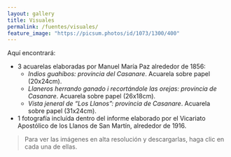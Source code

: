 ```yaml
---
layout: gallery
title: Visuales
permalink: /fuentes/visuales/
feature_image: "https://picsum.photos/id/1073/1300/400"
---
```


Aquí encontrará: 

- 3 acuarelas elaboradas por Manuel María Paz alrededor de 1856:
  * _Indios guahibos: provincia del Casanare_. Acuarela sobre papel (20x24cm).
  * _Llaneros herrando ganado i recortándole las orejas: provincia de Casanare_. Acuarela sobre papel (26x18cm).
  * _Vista jeneral de “Los Llanos”: provincia de Casanare_. Acuarela sobre papel (31x24cm).
- 1 fotografía incluída dentro del informe elaborado por el Vicariato Apostólico de los Llanos de San Martín, alrededor de 1916.

>Para ver las imágenes en alta resolución y descargarlas, haga clic en cada una de ellas.